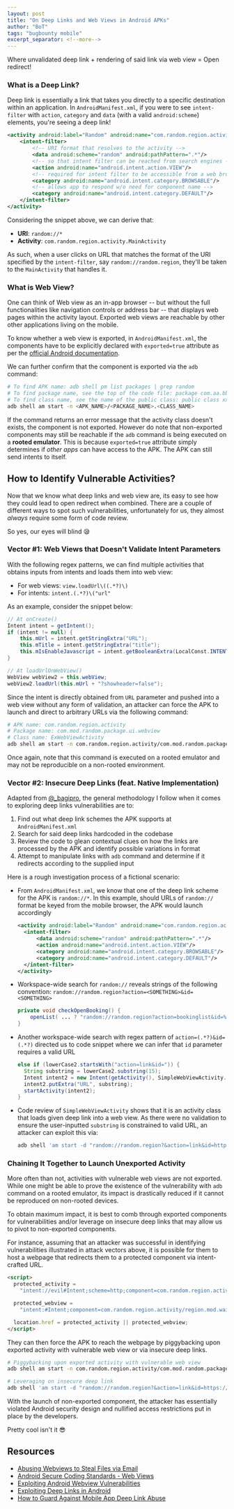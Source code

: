 ```yaml
---
layout: post
title: "On Deep Links and Web Views in Android APKs"
author: "BoT"
tags: "bugbounty mobile"
excerpt_separator: <!--more-->
---
```


Where unvalidated deep link + rendering of said link via web view = Open redirect!

<!--more-->

### What is a Deep Link?

Deep link is essentially a link that takes you directly to a specific destination within an application. In `AndroidManifest.xml`, if you were to see `intent-filter` with `action`, `category` and `data` (with a valid `android:scheme`) elements, you're seeing a deep link!

```xml
<activity android:label="Random" android:name="com.random.region.activity.MainActivity" >
    <intent-filter>
        <!-- URI format that resolves to the activity -->
        <data android:scheme="random" android:pathPattern=".*"/>
        <!-- so that intent filter can be reached from search engines -->
        <action android:name="android.intent.action.VIEW"/>
        <!-- required for intent filter to be accessible from a web browser -->
        <category android:name="android.intent.category.BROWSABLE"/>
        <!-- allows app to respond w/o need for component name -->
        <category android:name="android.intent.category.DEFAULT"/>
    </intent-filter>
</activity>
```

Considering the snippet above, we can derive that:

- **URI**: `random://*`
- **Activity**: `com.random.region.activity.MainActivity`

As such, when a user clicks on URL that matches the format of the URI specified by the `intent-filter`, say `random://random.region`, they'll be taken to the `MainActivity` that handles it.

### What is Web View?

One can think of Web view as an in-app browser -- but without the full functionalities like navigation controls or address bar -- that displays web pages within the activity layout. Exported web views are reachable by other other applications living on the mobile.

To know whether a web view is exported, in `AndroidManifest.xml`, the components have to be explicitly declared with `exported=true` attribute as per the [official Android documentation](https://developer.android.com/guide/topics/manifest/activity-element).

We can further confirm that the component is exported via the `adb` command:

```bash
# To find APK name: adb shell pm list packages | grep random
# To find package name, see the top of the code file: package com.aa.bb.cc
# To find class name, see the name of the public class: public class xx extends yy
adb shell am start -n <APK_NAME>/<PACKAGE_NAME>.<CLASS_NAME>
```

If the command returns an error message that the activity class doesn't exists, the component is not exported. However do note that non-exported components may still be reachable if the `adb` command is being executed on a **rooted emulator**. This is because `exported=true` attribute simply determines if _other apps_ can have access to the APK. The APK can still send intents to itself.

## How to Identify Vulnerable Activities?

Now that we know what deep links and web view are, its easy to see how they could lead to open redirect when combined. There are a couple of different ways to spot such vulnerabilities, unfortunately for us, they almost _always_ require some form of code review.

So yes, our eyes will blind 😪

### Vector #1: Web Views that Doesn't Validate Intent Parameters

With the following regex patterns, we can find multiple activities that obtains inputs from intents and loads them into web view:

- For web views: `view.loadUrl\((.*?)\)`
- For intents: `intent.(.*?)\("url"`

As an example, consider the snippet below:

```java
// At onCreate()
Intent intent = getIntent();
if (intent != null) {
    this.mUrl = intent.getStringExtra("URL");
    this.mTitle = intent.getStringExtra("title");
    this.mIsEnableJavascript = intent.getBooleanExtra(LocalConst.INTENT_EXTRA_KEY.ENABLE_JAVASCRIPT, false);
}

// At loadUrlOnWebView()
WebView webView2 = this.webView;
webView2.loadUrl(this.mUrl + "?showheader=false");
```

Since the intent is directly obtained from `URL` parameter and pushed into a web view without any form of validation, an attacker can force the APK to launch and direct to arbitrary URLs via the following command:

```bash
# APK name: com.random.region.activity
# Package name: com.mod.random.package.ui.webview
# Class name: ExWebViewActivity
adb shell am start -n com.random.region.activity/com.mod.random.package.ui.webview.ExWebViewActivity -e URL "https://www.example.com"
```

Once again, note that this command is executed on a rooted emulator and may not be reproducible on a non-rooted environment.

### Vector #2: Insecure Deep Links (feat. Native Implementation)

Adapted from [@\_bagipro](https://twitter.com/_bagipro/status/1294972446135791616), the general methodology I follow when it comes to exploring deep links vulnerabilities are to:

1. Find out what deep link schemes the APK supports at `AndroidManifest.xml`
2. Search for said deep links hardcoded in the codebase
3. Review the code to glean contextual clues on how the links are processed by the APK and identify possible variations in format
4. Attempt to manipulate links with `adb` command and determine if it redirects according to the supplied input

Here is a rough investigation process of a fictional scenario:

- From `AndroidManifest.xml`, we know that one of the deep link scheme for the APK is `random://*`. In this example, should URLs of `random://` format be keyed from the mobile browser, the APK would launch accordingly

  ```xml
  <activity android:label="Random" android:name="com.random.region.activity.MainActivity" >
    <intent-filter>
        <data android:scheme="random" android:pathPattern=".*"/>
        <action android:name="android.intent.action.VIEW"/>
        <category android:name="android.intent.category.BROWSABLE"/>
        <category android:name="android.intent.category.DEFAULT"/>
    </intent-filter>
  </activity>
  ```

- Workspace-wide search for `random://` reveals strings of the following convention: `random://random.region?action=<SOMETHING>&id=<SOMETHING>`

  ```java
  private void checkOpenBooking() {
      openList( ... ? "random://random.region?action=bookinglist&id=%s" : this.bookingId ));
  }
  ```

- Another workspace-wide search with regex pattern of `action=(.*?)&id=(.*?)` directed us to code snippet where we can infer that `id` parameter requires a valid URL

  ```java
  else if (lowerCase2.startsWith("action=link&id=")) {
    String substring = lowerCase2.substring(15);
    Intent intent2 = new Intent(getActivity(), SimpleWebViewActivity.class);
    intent2.putExtra("URL", substring);
    startActivity(intent2);
  }
  ```

- Code review of `SimpleWebViewActivity` shows that it is an activity class that loads given deep link into a web view. As there were no validation to ensure the user-inputted `substring` is constrained to valid URL, an attacker can exploit this via:

  ```bash
  adb shell 'am start -d "random://random.region?&action=link&id=https://example.com"'
  ```

### Chaining It Together to Launch Unexported Activity

More often than not, activities with vulnerable web views are not exported. While one might be able to prove the existence of the vulnerability with `adb` command on a rooted emulator, its impact is drastically reduced if it cannot be reproduced on non-rooted devices.

To obtain maximum impact, it is best to comb through exported components for vulnerabilities and/or leverage on insecure deep links that may allow us to pivot to non-exported components.

For instance, assuming that an attacker was successful in identifying vulnerabilities illustrated in attack vectors above, it is possible for them to host a webpage that redirects them to a protected component via intent-crafted URL.

```html
<script>
  protected_activity =
    "intent://evil#Intent;scheme=http;component=com.random.region.activity/com.random.ui.functions.userprofile.test;end";

  protected_webview =
    "intent:#Intent;component=com.random.region.activity/region.mod.wails_partner.activity.ActivityWailsWebView;S.url=https%3A%2F%2Fwww.example.com;end";

  location.href = protected_activity || protected_webview;
</script>
```

They can then force the APK to reach the webpage by piggybacking upon exported activity with vulnerable web view or via insecure deep links.

```bash
# Piggybacking upon exported activity with vulnerable web view
adb shell am start -n com.random.region.activity/com.mod.random.package.ui.webview.ExWebViewActivity -e URL "https://attacker.com"

# Leveraging on insecure deep link
adb shell 'am start -d "random://random.region?&action=link&id=https://attacker.com"'
```

With the launch of non-exported component, the attacker has essentially violated Android security design and nullified access restrictions put in place by the developers.

Pretty cool isn't it 😎

## Resources

- [Abusing Webviews to Steal Files via Email](https://carvesystems.com/news/abusing-webviews-to-steal-files-via-email/)
- [Android Secure Coding Standards - Web Views](https://wiki.sei.cmu.edu/confluence/pages/viewpage.action?pageId=87150638)
- [Exploiting Android Webview Vulnerabilities](https://medium.com/mobis3c/exploiting-android-webview-vulnerabilities-e2bcff780892)
- [Exploiting Deep Links in Android](https://inesmartins.github.io/exploiting-deep-links-in-android-part1/index.html)
- [How to Guard Against Mobile App Deep Link Abuse](https://www.nowsecure.com/blog/2019/04/05/how-to-guard-against-mobile-app-deep-link-abuse/)
